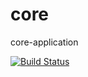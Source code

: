 # core
core-application


[![Build Status](https://travis-ci.org/niddle/core.svg?branch=master)](https://travis-ci.org/niddle/core)
